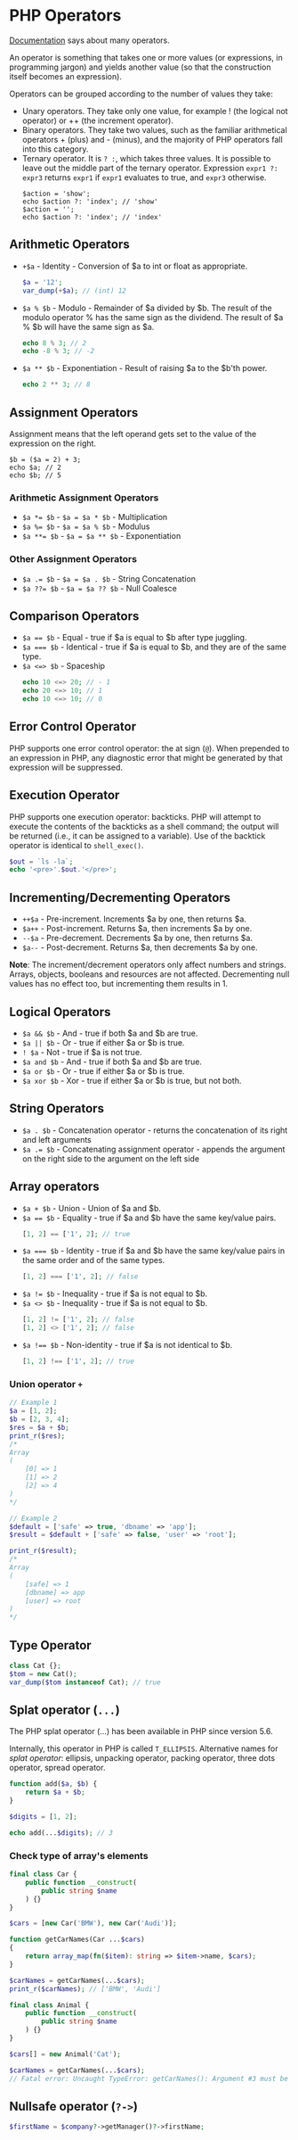 # PHP Operators

[Documentation](https://www.php.net/manual/en/language.operators.php) says about many operators.

An operator is something that takes one or more values (or expressions, in programming jargon) 
and yields another value (so that the construction itself becomes an expression).

Operators can be grouped according to the number of values they take: 

- Unary operators. They take only one value, for example ! (the logical not operator) or ++ (the increment operator). 
- Binary operators. They take two values, such as the familiar arithmetical operators + (plus) and - (minus), and the majority of PHP operators fall into this category.
- Ternary operator. It is `? :`, which takes three values. It is possible to leave out the middle part of the ternary operator. Expression `expr1 ?: expr3` returns `expr1` if `expr1` evaluates to true, and `expr3` otherwise.
    ```
    $action = 'show';
    echo $action ?: 'index'; // 'show'
    $action = '';
    echo $action ?: 'index'; // 'index'
    ```

## Arithmetic Operators

- `+$a` - Identity - Conversion of $a to int or float as appropriate.
    ```php
    $a = '12';
    var_dump(+$a); // (int) 12
    ```
- `$a % $b` - Modulo - Remainder of $a divided by $b. The result of the modulo operator % has the same sign as the dividend. 
    The result of $a % $b will have the same sign as $a.
    ```php
    echo 8 % 3; // 2
    echo -8 % 3; // -2
    ```
- `$a ** $b` - Exponentiation - Result of raising $a to the $b'th power.
    ```php
    echo 2 ** 3; // 8
    ```

## Assignment Operators

Assignment means that the left operand gets set to the value of the expression on the right.

```
$b = ($a = 2) + 3;
echo $a; // 2
echo $b; // 5
```

### Arithmetic Assignment Operators

- `$a *= $b` - `$a = $a * $b` - Multiplication
- `$a %= $b` - `$a = $a % $b` - Modulus
- `$a **= $b` - `$a = $a ** $b` - Exponentiation

### Other Assignment Operators

- `$a .= $b` - `$a = $a . $b` - String Concatenation
- `$a ??= $b` - `$a = $a ?? $b` - Null Coalesce

## Comparison Operators

- `$a == $b` - Equal - true if $a is equal to $b after type juggling.
- `$a === $b` - Identical - true if $a is equal to $b, and they are of the same type.
- `$a <=> $b` - Spaceship
    ```php
    echo 10 <=> 20; // - 1
    echo 20 <=> 10; // 1
    echo 10 <=> 10; // 0
    ```

## Error Control Operator

PHP supports one error control operator: the at sign (`@`). 
When prepended to an expression in PHP, any diagnostic error that might be generated by that expression will be suppressed.

## Execution Operator

PHP supports one execution operator: backticks. PHP will attempt to execute the contents of the backticks as a shell command; 
the output will be returned (i.e., it can be assigned to a variable). 
Use of the backtick operator is identical to `shell_exec()`.

```php
$out = `ls -la`;
echo '<pre>'.$out.'</pre>';
```

## Incrementing/Decrementing Operators

- `++$a` - Pre-increment. Increments $a by one, then returns $a.
- `$a++` - Post-increment. Returns $a, then increments $a by one.
- `--$a` - Pre-decrement. Decrements $a by one, then returns $a.
- `$a--` - Post-decrement. Returns $a, then decrements $a by one.

**Note**: The increment/decrement operators only affect numbers and strings. 
Arrays, objects, booleans and resources are not affected. Decrementing null values has no effect too, but incrementing them results in 1.

## Logical Operators

- `$a && $b` - And - true if both $a and $b are true.
- `$a || $b` - Or - true if either $a or $b is true.
- `! $a` - Not - true if $a is not true.
- `$a and $b` - And - true if both $a and $b are true.
- `$a or $b` - Or - true if either $a or $b is true.
- `$a xor $b` - Xor - true if either $a or $b is true, but not both.

## String Operators

- `$a . $b` - Concatenation operator - returns the concatenation of its right and left arguments
- `$a .= $b` - Concatenating assignment operator - appends the argument on the right side to the argument on the left side

## Array operators

- `$a + $b` - Union - Union of $a and $b.
- `$a == $b` - Equality - true if $a and $b have the same key/value pairs.
    ```php
    [1, 2] == ['1', 2]; // true
    ```
- `$a === $b` - Identity - true if $a and $b have the same key/value pairs in the same order and of the same types.
    ```php
    [1, 2] === ['1', 2]; // false
    ```
- `$a != $b` - Inequality - true if $a is not equal to $b.
- `$a <> $b` - Inequality - true if $a is not equal to $b.
    ```php
    [1, 2] != ['1', 2]; // false
    [1, 2] <> ['1', 2]; // false
    ```
- `$a !== $b` - Non-identity - true if $a is not identical to $b.
    ```php
    [1, 2] !== ['1', 2]; // true
    ```

### Union operator `+`

```php
// Example 1
$a = [1, 2];
$b = [2, 3, 4];
$res = $a + $b;
print_r($res);
/*
Array
(
    [0] => 1
    [1] => 2
    [2] => 4
)
*/

// Example 2
$default = ['safe' => true, 'dbname' => 'app'];
$result = $default + ['safe' => false, 'user' => 'root'];

print_r($result);
/*
Array
(
    [safe] => 1
    [dbname] => app
    [user] => root
)
*/
```

## Type Operator

```php
class Cat {};
$tom = new Cat();
var_dump($tom instanceof Cat); // true
```

## Splat operator (`...`)

The PHP splat operator (...) has been available in PHP since version 5.6.

Internally, this operator in PHP is called `T_ELLIPSIS`. Alternative names for *splat operator*: ellipsis, unpacking operator, packing operator, three dots operator, spread operator.

```php
function add($a, $b) {
    return $a + $b;
}

$digits = [1, 2];

echo add(...$digits); // 3
```

### Check type of array's elements

```php
final class Car {
	public function __construct(
		public string $name	
	) {}
}

$cars = [new Car('BMW'), new Car('Audi')];

function getCarNames(Car ...$cars)
{
	return array_map(fn($item): string => $item->name, $cars);
}

$carNames = getCarNames(...$cars);
print_r($carNames); // ['BMW', 'Audi']

final class Animal {
	public function __construct(
		public string $name	
	) {}
}

$cars[] = new Animal('Cat');

$carNames = getCarNames(...$cars);
// Fatal error: Uncaught TypeError: getCarNames(): Argument #3 must be of type Car, Animal given
```

## Nullsafe operator (`?->`)

```php
$firstName = $company?->getManager()?->firstName;
```
